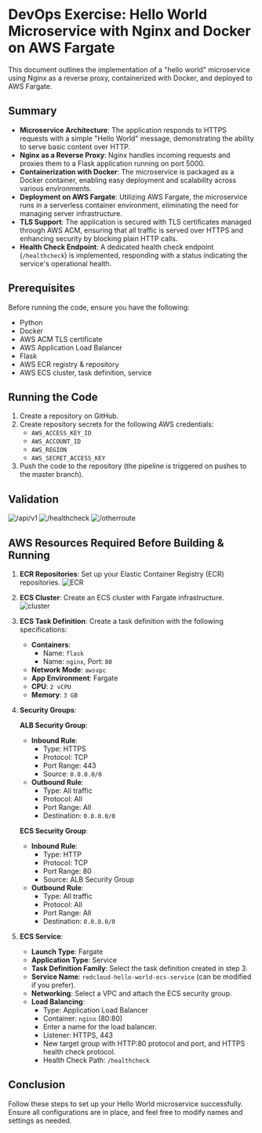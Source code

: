 # DevOps Exercise: Hello World Microservice with Nginx and Docker on AWS Fargate

This document outlines the implementation of a "hello world" microservice using Nginx as a reverse proxy, containerized with Docker, and deployed to AWS Fargate.

## Summary

- **Microservice Architecture**: The application responds to HTTPS requests with a simple "Hello World" message, demonstrating the ability to serve basic content over HTTP.
- **Nginx as a Reverse Proxy**: Nginx handles incoming requests and proxies them to a Flask application running on port 5000.
- **Containerization with Docker**: The microservice is packaged as a Docker container, enabling easy deployment and scalability across various environments.
- **Deployment on AWS Fargate**: Utilizing AWS Fargate, the microservice runs in a serverless container environment, eliminating the need for managing server infrastructure.
- **TLS Support**: The application is secured with TLS certificates managed through AWS ACM, ensuring that all traffic is served over HTTPS and enhancing security by blocking plain HTTP calls.
- **Health Check Endpoint**: A dedicated health check endpoint (`/healthcheck`) is implemented, responding with a status indicating the service's operational health.

## Prerequisites

Before running the code, ensure you have the following:

- Python
- Docker
- AWS ACM TLS certificate
- AWS Application Load Balancer
- Flask
- AWS ECR registry & repository
- AWS ECS cluster, task definition, service

## Running the Code

1. Create a repository on GitHub.
2. Create repository secrets for the following AWS credentials:
   - `AWS_ACCESS_KEY_ID`
   - `AWS_ACCOUNT_ID`
   - `AWS_REGION`
   - `AWS_SECRET_ACCESS_KEY`
3. Push the code to the repository (the pipeline is triggered on pushes to the master branch).

## Validation
![/api/v1](Desktop/1504.png)
![/healthcheck](Desktop/1510.png)
![/otherroute](Desktop/1156.png)

## AWS Resources Required Before Building & Running

1. **ECR Repositories**: Set up your Elastic Container Registry (ECR) repositories.
![ECR](Desktop/1459.png)

2. **ECS Cluster**: Create an ECS cluster with Fargate infrastructure.
![cluster](Desktop/1426.png)

3. **ECS Task Definition**: Create a task definition with the following specifications:
   - **Containers**:
     - Name: `flask`
     - Name: `nginx`, Port: `80`
   - **Network Mode**: `awsvpc`
   - **App Environment**: Fargate
   - **CPU**: `2 vCPU`
   - **Memory**: `3 GB`

4. **Security Groups**:

   **ALB Security Group**:
   - **Inbound Rule**:
     - Type: HTTPS
     - Protocol: TCP
     - Port Range: 443
     - Source: `0.0.0.0/0`
   - **Outbound Rule**:
     - Type: All traffic
     - Protocol: All
     - Port Range: All
     - Destination: `0.0.0.0/0`

   **ECS Security Group**:
   - **Inbound Rule**:
     - Type: HTTP
     - Protocol: TCP
     - Port Range: 80
     - Source: ALB Security Group
   - **Outbound Rule**:
     - Type: All traffic
     - Protocol: All
     - Port Range: All
     - Destination: `0.0.0.0/0`

5. **ECS Service**:
   - **Launch Type**: Fargate
   - **Application Type**: Service
   - **Task Definition Family**: Select the task definition created in step 3.
   - **Service Name**: `redcloud-hello-world-ecs-service` (can be modified if you prefer).
   - **Networking**: Select a VPC and attach the ECS security group.
   - **Load Balancing**:
     - Type: Application Load Balancer
     - Container: `nginx` (80:80)
     - Enter a name for the load balancer.
     - Listener: HTTPS, 443
     - New target group with HTTP:80 protocol and port, and HTTPS health check protocol.
     - Health Check Path: `/healthcheck`

## Conclusion

Follow these steps to set up your Hello World microservice successfully. Ensure all configurations are in place, and feel free to modify names and settings as needed.
